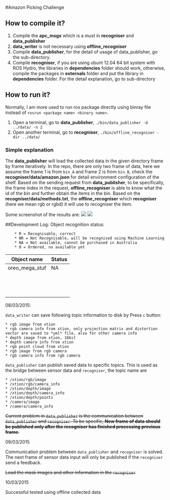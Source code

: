 #Amazon Picking Challenge

## How to compile it?

1.  Compile the **apc_msgs** which is a must in **recogniser** and **data_publisher**
2.  **data_writer** is not necessary using **offline_recogniser**
3.  Compile **data_publisher**, for the detail of usage of data_publisher, go the sub-directory.
4.  Compile **recogniser**, if you are using ubunt 12.04 64 bit system with ROS Hydro, the libraries in **dependencies** folder should work, otherwise, compile the packages in **externals** folder and put the library in **dependencies** folder. For the detail explanation, go to sub-directory


## How to run it?

Normally, I am more used to run ros package directly using binray file instead of `rosrun <package name> <binary name>`.

1. Open a terminal, go to **data_publisher**, `./bin/data_publisher -d ../data/ -n 2`
2. Open another terminal, go to **recogniser**, `./bin/offline_recogniser -dir ../data/`

### Simple explanation

The **data_publisher** will load the collected data in the given directory frame by frame iteratively. In the repo, there are only two frame of data, here we assume the frame 1 is from `bin_A` and frame 2 is from `bin_B`, check the **recogniser/data/amazon.json** for detail environment configuration of the shelf. Based on the sending request from **data_publisher**, to be specifically, the frame index in the request, **offline_recogniser** is able to know what the id of the bin and further obtain the items in the bin. Based on the **recogniser/data/methods.txt**, the **offline_recogniser** which **recogniser** (here we mean rgb or rgbd) it will use to recogniser the item.

Some screenshot of the results are:
![](http://d.pcs.baidu.com/thumbnail/f3bb28ddf7cd61a44f64d2fc4cb5fcbb?fid=2587132861-250528-882813956686291&time=1425978000&rt=pr&sign=FDTAER-DCb740ccc5511e5e8fedcff06b081203-1VUSZ%2bnN1oNBnoFcsCKDIkt84O4%3d&expires=8h&prisign=unknow&chkbd=0&chkv=0&size=c10000_u10000&quality=90)
![](http://d.pcs.baidu.com/thumbnail/f9215859a53006193a8448e093a8bd98?fid=2587132861-250528-526655755935820&time=1425978000&rt=pr&sign=FDTAER-DCb740ccc5511e5e8fedcff06b081203-Bvh7BgnZMJF7RSER18P41QCuldM%3d&expires=8h&prisign=unknow&chkbd=0&chkv=0&size=c10000_u10000&quality=90)


##Development Log:
	Object recognition status:

		* R = Recognisable, correct
		* NR = Not Recognisable, will be recognised using Machine Learning
		* NA = Not available, cannot be purchased in Australia
		* O = Ordered, no available yet


| Object name    | Status |
|----------------|--------|
| oreo_mega_stuf | NA     |
|                |        |
|                |        |
|                |        |
|                |        |
|                |        |
|                |        |
|                |        |
|                |        |
|                |        |
|                |        |
|                |        |
|                |        |
|                |        |


	


  08/03/2015: 
  
  `data_writer` can save following topic information to disk by Press `c` button:
  
    * rgb image from xtion
    * rgb camera info from xtion, only projection matrix and distortion vector are saved to *yml* file, also for other camera info
    * depth image from xtion, 16bit
    * depth camera info from xtion
    * rgb point cloud from xtion
    * rgb image from rgb camera
    * rgb camera info from rgb camera
    
  `data_publisher` can publish saved data to specific topics. This is used as the bridge between sensor data and `recogniser`, the topic name are
  
    * /xtion/rgb/image
    * /xtion/rgb/camera_info
    * /xtion/depth/image
    * /xtion/depth/camera_info
    * /xtion/depth/points
    * /camera/image
    * /camera/camera_info
    
  ~~Current problem in `data_publisher` is the communication between `data_publisher` and `recogniser`. To be specific, **New frame of data should be published only after the recogniser has finished processing previous frame**.~~
  
  09/03/2015
  
  Communication problem between `data_publisher` and `recogniser` is solved.
  The next frame of sensor data input will only be published if the `recogniser` send a feedback.
  

  ~~Load the mask images and other information in the `recogniser`~~
  
  10/03/2015
  
  Successful tested using offline collected data


